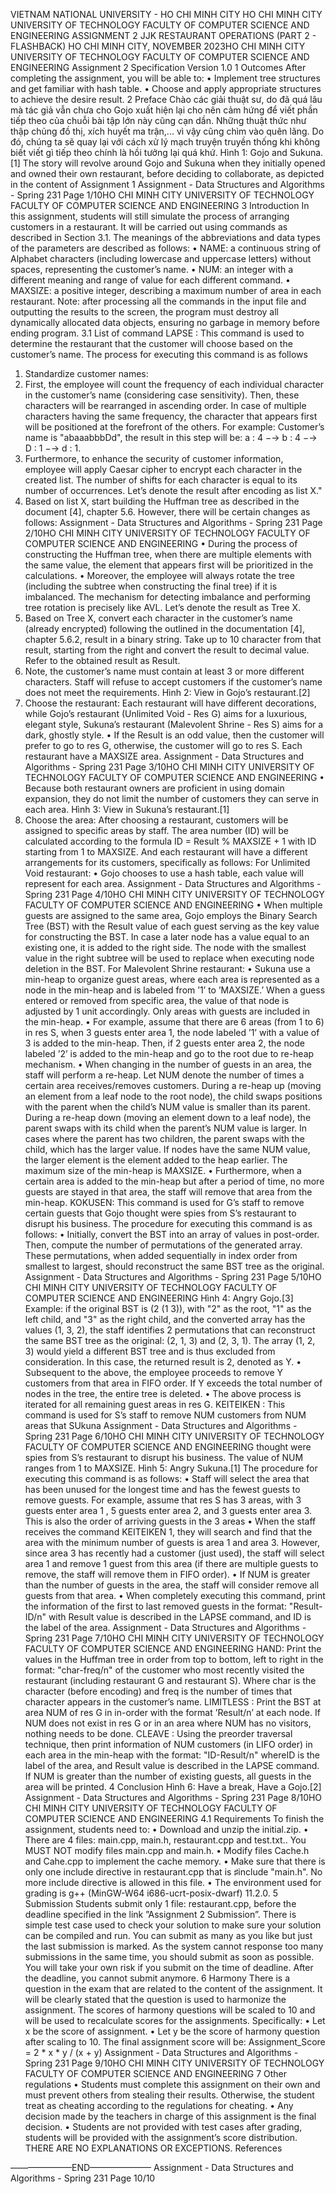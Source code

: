 VIETNAM NATIONAL UNIVERSITY - HO CHI MINH CITY
HO CHI MINH CITY UNIVERSITY OF TECHNOLOGY
FACULTY OF COMPUTER SCIENCE AND ENGINEERING
ASSIGNMENT 2
JJK RESTAURANT OPERATIONS
(PART 2 - FLASHBACK)
HO CHI MINH CITY, NOVEMBER 2023HO CHI MINH CITY UNIVERSITY OF TECHNOLOGY
FACULTY OF COMPUTER SCIENCE AND ENGINEERING
Assignment 2 Specification
Version 1.0
1 Outcomes
After completing the assignment, you will be able to:
• Implement tree structures and get familiar with hash table.
• Choose and apply appropriate structures to achieve the desire result.
2 Preface
Chào các giải thuật sư, do đã quá lâu mà tác giả vẫn chưa cho Gojo xuất hiện lại cho nên cảm
hứng để viết phần tiếp theo của chuỗi bài tập lớn này cũng cạn dần. Những thuật thức như
thập chủng đồ thị, xích huyết ma trận,... vì vậy cũng chìm vào quên lãng. Do đó, chúng ta sẽ
quay lại với cách xử lý mạch truyện truyền thống khi không biết viết gì tiếp theo chính là hồi
tưởng lại quá khứ.
Hình 1: Gojo and Sukuna.[1]
The story will revolve around Gojo and Sukuna when they initially opened and owned their
own restaurant, before deciding to collaborate, as depicted in the content of Assignment 1
Assignment - Data Structures and Algorithms - Spring 231 Page 1/10HO CHI MINH CITY UNIVERSITY OF TECHNOLOGY
FACULTY OF COMPUTER SCIENCE AND ENGINEERING
3 Introduction
In this assignment, students will still simulate the process of arranging customers in a restaurant.
It will be carried out using commands as described in Section 3.1.
The meanings of the abbreviations and data types of the parameters are described as follows:
• NAME: a continuous string of Alphabet characters (including lowercase and uppercase
letters) without spaces, representing the customer’s name.
• NUM: an integer with a different meaning and range of value for each different command.
• MAXSIZE: a positive integer, describing a maximum number of area in each restaurant.
Note: after processing all the commands in the input file and outputting the results to the
screen, the program must destroy all dynamically allocated data objects, ensuring no garbage
in memory before ending program.
3.1 List of command
LAPSE <NAME>:
This command is used to determine the restaurant that the customer will choose based on the
customer’s name. The process for executing this command is as follows
1. Standardize customer names:
1. First, the employee will count the frequency of each individual character in the customer’s
name (considering case sensitivity). Then, these characters will be rearranged in ascending order. In case of multiple characters having the same frequency, the character that
appears first will be positioned at the forefront of the others.
For example: Customer’s name is "abaaabbbDd", the result in this step will be:
a : 4 −→ b : 4 −→ D : 1 −→ d : 1.
2. Furthermore, to enhance the security of customer information, employee will apply Caesar
cipher to encrypt each character in the created list. The number of shifts for each character
is equal to its number of occurrences. Let’s denote the result after encoding as list X."
3. Based on list X, start building the Huffman tree as described in the document [4], chapter
5.6. However, there will be certain changes as follows:
Assignment - Data Structures and Algorithms - Spring 231 Page 2/10HO CHI MINH CITY UNIVERSITY OF TECHNOLOGY
FACULTY OF COMPUTER SCIENCE AND ENGINEERING
• During the process of constructing the Huffman tree, when there are multiple elements with the same value, the element that appears first will be prioritized in the
calculations.
• Moreover, the employee will always rotate the tree (including the subtree when constructing the final tree) if it is imbalanced. The mechanism for detecting imbalance
and performing tree rotation is precisely like AVL. Let’s denote the result as Tree
X.
4. Based on Tree X, convert each character in the customer’s name (already encrypted)
following the outlined in the documentation [4], chapter 5.6.2, result in a binary string.
Take up to 10 character from that result, starting from the right and convert the result
to decimal value. Refer to the obtained result as Result.
5. Note, the customer’s name must contain at least 3 or more different characters. Staff will
refuse to accept customers if the customer’s name does not meet the requirements.
Hình 2: View in Gojo’s restaurant.[2]
2. Choose the restaurant:
Each restaurant will have different decorations, while Gojo’s restaurant (Unlimited Void - Res
G) aims for a luxurious, elegant style, Sukuna’s restaurant (Malevolent Shrine - Res S) aims
for a dark, ghostly style.
• If the Result is an odd value, then the customer will prefer to go to res G, otherwise, the
customer will go to res S. Each restaurant have a MAXSIZE area.
Assignment - Data Structures and Algorithms - Spring 231 Page 3/10HO CHI MINH CITY UNIVERSITY OF TECHNOLOGY
FACULTY OF COMPUTER SCIENCE AND ENGINEERING
• Because both restaurant owners are proficient in using domain expansion, they do not
limit the number of customers they can serve in each area.
Hình 3: View in Sukuna’s restaurant.[1]
3. Choose the area:
After choosing a restaurant, customers will be assigned to specific areas by staff. The area
number (ID) will be calculated according to the formula ID = Result % MAXSIZE + 1
with ID starting from 1 to MAXSIZE. And each restaurant will have a different arrangements
for its customers, specifically as follows:
For Unlimited Void restaurant:
• Gojo chooses to use a hash table, each value will represent for each area.
Assignment - Data Structures and Algorithms - Spring 231 Page 4/10HO CHI MINH CITY UNIVERSITY OF TECHNOLOGY
FACULTY OF COMPUTER SCIENCE AND ENGINEERING
• When multiple guests are assigned to the same area, Gojo employs the Binary Search
Tree (BST) with the Result value of each guest serving as the key value for constructing
the BST. In case a later node has a value equal to an existing one, it is added to the right
side. The node with the smallest value in the right subtree will be used to replace when
executing node deletion in the BST.
For Malevolent Shrine restaurant:
• Sukuna use a min-heap to organize guest areas, where each area is represented as a node
in the min-heap and is labeled from ’1’ to ’MAXSIZE.’ When a guess entered or removed
from specific area, the value of that node is adjusted by 1 unit accordingly. Only areas
with guests are included in the min-heap.
• For example, assume that there are 6 areas (from 1 to 6) in res S, when 3 guests enter
area 1, the node labeled ’1’ with a value of 3 is added to the min-heap. Then, if 2 guests
enter area 2, the node labeled ’2’ is added to the min-heap and go to the root due to
re-heap mechanism.
• When changing in the number of guests in an area, the staff will perform a re-heap.
Let NUM denote the number of times a certain area receives/removes customers. During
a re-heap up (moving an element from a leaf node to the root node), the child swaps
positions with the parent when the child’s NUM value is smaller than its parent. During
a re-heap down (moving an element down to a leaf node), the parent swaps with its child
when the parent’s NUM value is larger. In cases where the parent has two children,
the parent swaps with the child, which has the larger value. If nodes have the
same NUM value, the larger element is the element added to the heap earlier.
The maximum size of the min-heap is MAXSIZE.
• Furthermore, when a certain area is added to the min-heap but after a period of time, no
more guests are stayed in that area, the staff will remove that area from the min-heap.
KOKUSEN:
This command is used for G’s staff to remove certain guests that Gojo thought were spies from
S’s restaurant to disrupt his business.
The procedure for executing this command is as follows:
• Initially, convert the BST into an array of values in post-order. Then, compute the number
of permutations of the generated array. These permutations, when added sequentially in
index order from smallest to largest, should reconstruct the same BST tree as the original.
Assignment - Data Structures and Algorithms - Spring 231 Page 5/10HO CHI MINH CITY UNIVERSITY OF TECHNOLOGY
FACULTY OF COMPUTER SCIENCE AND ENGINEERING
Hình 4: Angry Gojo.[3]
Example: if the original BST is (2 (1 3)), with "2" as the root, "1" as the left child, and
"3" as the right child, and the converted array has the values (1, 3, 2), the staff identifies
2 permutations that can reconstruct the same BST tree as the original: (2, 1, 3) and (2,
3, 1). The array (1, 2, 3) would yield a different BST tree and is thus excluded from
consideration. In this case, the returned result is 2, denoted as Y.
• Subsequent to the above, the employee proceeds to remove Y customers from that area in
FIFO order. If Y exceeds the total number of nodes in the tree, the entire tree is deleted.
• The above process is iterated for all remaining guest areas in res G.
KEITEIKEN <NUM>:
This command is used for S’s staff to remove NUM customers from NUM areas that SUkuna
Assignment - Data Structures and Algorithms - Spring 231 Page 6/10HO CHI MINH CITY UNIVERSITY OF TECHNOLOGY
FACULTY OF COMPUTER SCIENCE AND ENGINEERING
thought were spies from S’s restaurant to disrupt his business. The value of NUM ranges from
1 to MAXSIZE.
Hình 5: Angry Sukuna.[1]
The procedure for executing this command is as follows:
• Staff will select the area that has been unused for the longest time and has the fewest
guests to remove guests. For example, assume that res S has 3 areas, with 3 guests enter
area 1 , 5 guests enter area 2, and 3 guests enter area 3. This is also the order of arriving
guests in the 3 areas
• When the staff receives the command KEITEIKEN 1, they will search and find that
the area with the minimum number of guests is area 1 and area 3. However, since area 3
has recently had a customer (just used), the staff will select area 1 and remove 1 guest
from this area (if there are multiple guests to remove, the staff will remove them in FIFO
order).
• If NUM is greater than the number of guests in the area, the staff will consider remove
all guests from that area.
• When completely executing this command, print the information of the first to last removed guests in the format: "Result-ID/n" with Result value is described in the LAPSE
command, and ID is the label of the area.
Assignment - Data Structures and Algorithms - Spring 231 Page 7/10HO CHI MINH CITY UNIVERSITY OF TECHNOLOGY
FACULTY OF COMPUTER SCIENCE AND ENGINEERING
HAND:
Print the values in the Huffman tree in order from top to bottom, left to right in the format:
"char-freq/n" of the customer who most recently visited the restaurant (including restaurant
G and restaurant S). Where char is the character (before encoding) and freq is the number of
times that character appears in the customer’s name.
LIMITLESS <NUM>:
Print the BST at area NUM of res G in in-order with the format ’Result/n’ at each node. If
NUM does not exist in res G or in an area where NUM has no visitors, nothing needs to be
done.
CLEAVE <NUM>:
Using the preorder traversal technique, then print information of NUM customers (in LIFO
order) in each area in the min-heap with the format: "ID-Result/n" whereID is the label of
the area, and Result value is described in the LAPSE command. If NUM is greater than the
number of existing guests, all guests in the area will be printed.
4 Conclusion
Hình 6: Have a break, Have a Gojo.[2]
Assignment - Data Structures and Algorithms - Spring 231 Page 8/10HO CHI MINH CITY UNIVERSITY OF TECHNOLOGY
FACULTY OF COMPUTER SCIENCE AND ENGINEERING
4.1 Requirements
To finish the assignment, students need to:
• Download and unzip the initial.zip.
• There are 4 files: main.cpp, main.h, restaurant.cpp and test.txt.. You MUST NOT modify
files main.cpp and main.h.
• Modify files Cache.h and Cahe.cpp to implement the cache memory.
• Make sure that there is only one include directive in restaurant.cpp that is ♯include
"main.h". No more include directive is allowed in this file.
• The environment used for grading is g++ (MinGW-W64 i686-ucrt-posix-dwarf) 11.2.0.
5 Submission
Students submit only 1 file: restaurant.cpp, before the deadline specified in the link ”Assignment 2 Submission”. There is simple test case used to check your solution to make sure
your solution can be compiled and run. You can submit as many as you like but just the last
submission is marked. As the system cannot response too many submissions in the same time,
you should submit as soon as possible. You will take your own risk if you submit on the time
of deadline. After the deadline, you cannot submit anymore.
6 Harmony
There is a question in the exam that are related to the content of the assignment. It will
be clearly stated that the question is used to harmonize the assignment. The scores of harmony questions will be scaled to 10 and will be used to recalculate scores for the assignments.
Specifically:
• Let x be the score of assignment.
• Let y be the score of harmony question after scaling to 10.
The final assignment score will be:
Assignment_Score = 2 * x * y / (x + y)
Assignment - Data Structures and Algorithms - Spring 231 Page 9/10HO CHI MINH CITY UNIVERSITY OF TECHNOLOGY
FACULTY OF COMPUTER SCIENCE AND ENGINEERING
7 Other regulations
• Students must complete this assignment on their own and must prevent others from
stealing their results. Otherwise, the student treat as cheating according to the regulations
for cheating.
• Any decision made by the teachers in charge of this assignment is the final decision.
• Students are not provided with test cases after grading, students will be provided with
the assignment’s score distribution.
THERE ARE NO EXPLANATIONS OR EXCEPTIONS.
References

———————END———————
Assignment - Data Structures and Algorithms - Spring 231 Page 10/10
